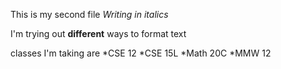 This is my second file
*Writing in italics*

I'm trying out **different** ways to format text

classes I'm taking are
*CSE 12
*CSE 15L
*Math 20C
*MMW 12

